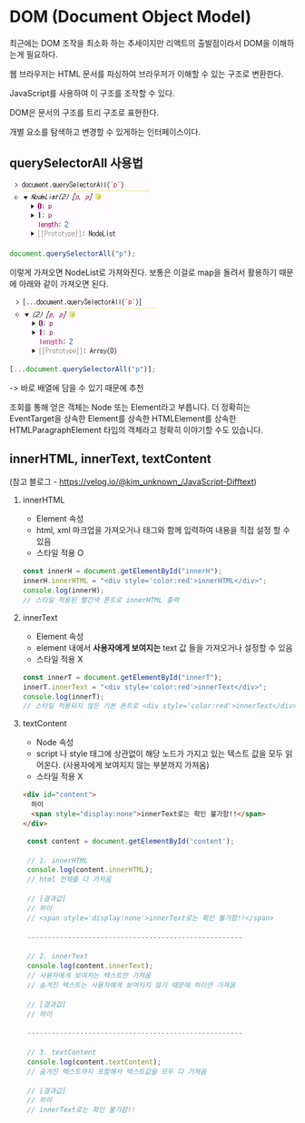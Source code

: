 # DOM (Document Object Model)

최근에는 DOM 조작을 최소화 하는 추세이지만 리액트의 출발점이라서 DOM을 이해하는게 필요하다.

웹 브라우저는 HTML 문서를 파싱하여 브라우저가 이해할 수 있는 구조로 변환한다.

JavaScript를 사용하여 이 구조를 조작할 수 있다.

DOM은 문서의 구조를 트리 구조로 표현한다.

개별 요소를 탐색하고 변경할 수 있게하는 인터페이스이다.

## querySelectorAll 사용법

![querySelectorAll](/images/week1/queryselectorAll1.png)

```js
document.querySelectorAll("p");
```

이렇게 가져오면 NodeList로 가져와진다. 보통은 이걸로 map을 돌려서 활용하기 때문에 아래와 같이 가져오면 된다.

![querySelectorAll](/images/week1/queryselectorAll2.png)

```js
[...document.querySelectorAll("p")];
```

-> 바로 배열에 담을 수 있기 때문에 추천

조회를 통해 얻은 객체는 Node 또는 Element라고 부릅니다. 더 정확히는 EventTarget을 상속한 Element를 상속한 HTMLElement를 상속한 HTMLParagraphElement 타입의 객체라고 정확히 이야기할 수도 있습니다.

## innerHTML, innerText, textContent 
(참고 블로그 - https://velog.io/@kim_unknown_/JavaScript-Difftext)

1. innerHTML

   - Element 속성
   - html, xml 마크업을 가져오거나 태그와 함께 입력하여 내용을 직접 설정 할 수 있음
   - 스타일 적용 O

   ```js
   const innerH = document.getElementById("innerH");
   innerH.innerHTML = "<div style='color:red'>innerHTML</div>";
   console.log(innerH);
   // 스타일 적용된 빨간색 폰트로 innerHTML 출력
   ```

2. innerText

   - Element 속성
   - element 내에서 <b>사용자에게 보여지는</b> text 값 들을 가져오거나 설정할 수 있음
   - 스타일 적용 X

   ```js
   const innerT = document.getElementById("innerT");
   innerT.innerText = "<div style='color:red'>innerText</div>";
   console.log(innerT);
   // 스타일 적용되지 않은 기본 폰트로 <div style='color:red'>innerText</div> 출력
   ```

3. textContent

   - Node 속성
   - script 나 style 태그에 상관없이 해당 노드가 가지고 있는 텍스트 값을 모두 읽어온다. (사용자에게 보여지지 않는 부분까지 가져옴)
   - 스타일 적용 X

   ```html
   <div id="content">
     하이
     <span style="display:none">innerText로는 확인 불가함!!</span>
   </div>
   ```

   ```js
    const content = document.getElementById('content');

    // 1. innerHTML
    console.log(content.innerHTML);
    // html 전체를 다 가져옴

    // [결과값]
    // 하이
    // <span style='display:none'>innerText로는 확인 불가함!!</span>

    -----------------------------------------------------

    // 2. innerText
    console.log(content.innerText);
    // 사용자에게 보여지는 텍스트만 가져옴
    // 숨겨진 텍스트는 사용자에게 보여지지 않기 때문에 하이만 가져옴

    // [결과값]
    // 하이

    -----------------------------------------------------
    
    // 3. textContent
    console.log(content.textContent);
    // 숨겨진 텍스트까지 포함해서 텍스트값을 모두 다 가져옴

    // [결과값]
    // 하이
    // innerText로는 확인 불가함!!
   ```
